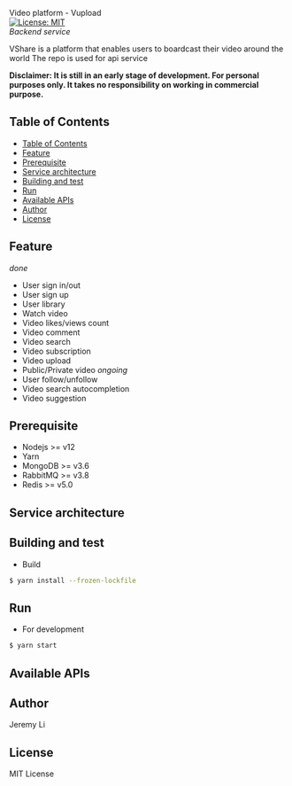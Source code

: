 Video platform - Vupload  
[![License: MIT](https://img.shields.io/badge/License-MIT-yellow.svg)](https://opensource.org/licenses/MIT)  
_Backend service_

VShare is a platform that enables users to boardcast their video around the world
The repo is used for api service

**Disclaimer: It is still in an early stage of development. For personal purposes only. It takes no responsibility on working in commercial purpose.**

## Table of Contents
- [Table of Contents](#table-of-contents)
- [Feature](#feature)
- [Prerequisite](#prerequisite)
- [Service architecture](#service-architecture)
- [Building and test](#building-and-test)
- [Run](#run)
- [Available APIs](#available-apis)
- [Author](#author)
- [License](#license)

Feature
-----
*done*
* User sign in/out
* User sign up
* User library
* Watch video
* Video likes/views count
* Video comment
* Video search
* Video subscription
* Video upload
* Public/Private video
*ongoing*
* User follow/unfollow
* Video search autocompletion
* Video suggestion

Prerequisite
-----
* Nodejs >= v12
* Yarn
* MongoDB >= v3.6
* RabbitMQ >= v3.8
* Redis >= v5.0

Service architecture
-----
 

Building and test
-----

* Build
  
```bash
$ yarn install --frozen-lockfile
```

Run
-----

* For development

```bash
$ yarn start
```

Available APIs
-----

Author
-----
Jeremy Li

License
-----
MIT License
